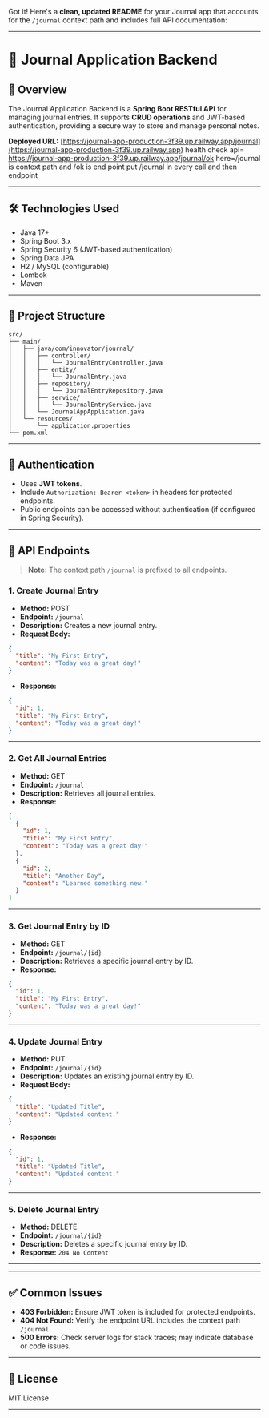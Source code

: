 Got it! Here's a **clean, updated README** for your Journal app that accounts for the `/journal` context path and includes full API documentation:

---

# 📝 Journal Application Backend

## 📌 Overview

The Journal Application Backend is a **Spring Boot RESTful API** for managing journal entries. It supports **CRUD operations** and JWT-based authentication, providing a secure way to store and manage personal notes.

**Deployed URL:** [https://journal-app-production-3f39.up.railway.app/journal](https://journal-app-production-3f39.up.railway.app)
health check api= https://journal-app-production-3f39.up.railway.app/journal/ok
                                                                  here=/journal is context path 
                                                                  and /ok is end point
                                                                  put /journal in every call and then endpoint



---

## 🛠️ Technologies Used

* Java 17+
* Spring Boot 3.x
* Spring Security 6 (JWT-based authentication)
* Spring Data JPA
* H2 / MySQL (configurable)
* Lombok
* Maven

---

## 📂 Project Structure

```
src/
├── main/
│   ├── java/com/innovator/journal/
│   │   ├── controller/
│   │   │   └── JournalEntryController.java
│   │   ├── entity/
│   │   │   └── JournalEntry.java
│   │   ├── repository/
│   │   │   └── JournalEntryRepository.java
│   │   ├── service/
│   │   │   └── JournalEntryService.java
│   │   └── JournalAppApplication.java
│   └── resources/
│       └── application.properties
└── pom.xml
```

---

## 🔐 Authentication

* Uses **JWT tokens**.
* Include `Authorization: Bearer <token>` in headers for protected endpoints.
* Public endpoints can be accessed without authentication (if configured in Spring Security).

---

## 📡 API Endpoints

> **Note:** The context path `/journal` is prefixed to all endpoints.

### 1. **Create Journal Entry**

* **Method:** POST
* **Endpoint:** `/journal`
* **Description:** Creates a new journal entry.
* **Request Body:**

```json
{
  "title": "My First Entry",
  "content": "Today was a great day!"
}
```

* **Response:**

```json
{
  "id": 1,
  "title": "My First Entry",
  "content": "Today was a great day!"
}
```

---

### 2. **Get All Journal Entries**

* **Method:** GET
* **Endpoint:** `/journal`
* **Description:** Retrieves all journal entries.
* **Response:**

```json
[
  {
    "id": 1,
    "title": "My First Entry",
    "content": "Today was a great day!"
  },
  {
    "id": 2,
    "title": "Another Day",
    "content": "Learned something new."
  }
]
```

---

### 3. **Get Journal Entry by ID**

* **Method:** GET
* **Endpoint:** `/journal/{id}`
* **Description:** Retrieves a specific journal entry by ID.
* **Response:**

```json
{
  "id": 1,
  "title": "My First Entry",
  "content": "Today was a great day!"
}
```

---

### 4. **Update Journal Entry**

* **Method:** PUT
* **Endpoint:** `/journal/{id}`
* **Description:** Updates an existing journal entry by ID.
* **Request Body:**

```json
{
  "title": "Updated Title",
  "content": "Updated content."
}
```

* **Response:**

```json
{
  "id": 1,
  "title": "Updated Title",
  "content": "Updated content."
}
```

---

### 5. **Delete Journal Entry**

* **Method:** DELETE
* **Endpoint:** `/journal/{id}`
* **Description:** Deletes a specific journal entry by ID.
* **Response:** `204 No Content`

---

---

## ✅ Common Issues

* **403 Forbidden:** Ensure JWT token is included for protected endpoints.
* **404 Not Found:** Verify the endpoint URL includes the context path `/journal`.
* **500 Errors:** Check server logs for stack traces; may indicate database or code issues.

---

## 📄 License

MIT License

---
